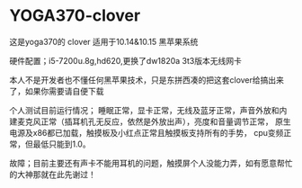 # YOGA370-clover

这是yoga370的 clover 适用于10.14&10.15 黑苹果系统

硬件配置；i5-7200u.8g,hd620,更换了dw1820a 3t3版本无线网卡

本人不是开发者也不懂任何黑苹果技术，只是东拼西凑的把这套clover给搞出来了，如果你需要请自便下载

个人测试目前运行情况；
睡眠正常，显卡正常，无线及蓝牙正常，声音外放和内建麦克风正常（插耳机孔无反应，依然是外放出声），亮度和音量调节正常，
原生电源及x86都已加载，触摸板及小红点正常且触摸板支持所有的手势， cpu变频正常，但最低只能到1.0。

故障；目前主要还有声卡不能用耳机的问题，触摸屏个人没能力弄，如有愿意帮忙的大神那就在此先谢过！
